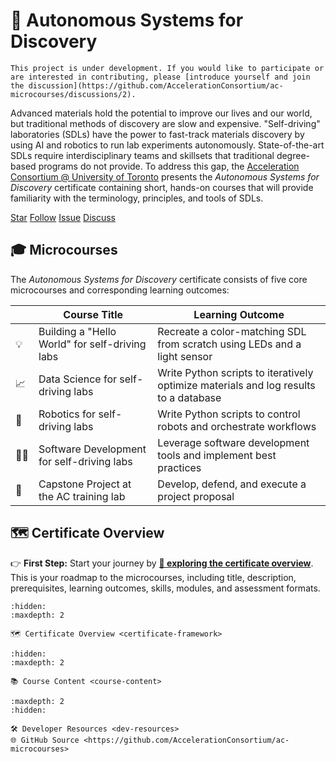 <!-- ![](logos/ac-uot-logo.svg) -->

# 📜 Autonomous Systems for Discovery

<!--- Removed "Certificate" from title --->

```{warning}
This project is under development. If you would like to participate or are interested in contributing, please [introduce yourself and join the discussion](https://github.com/AccelerationConsortium/ac-microcourses/discussions/2).
```

Advanced materials hold the potential to improve our lives and our world, but traditional methods of discovery are slow and expensive. "Self-driving" laboratories (SDLs) have the power to fast-track materials discovery by using AI and robotics to run lab experiments autonomously. State-of-the-art SDLs require interdisciplinary teams and skillsets that traditional degree-based programs do not provide. To address this gap, the [Acceleration Consortium @ University of Toronto](https://acceleration.utoronto.ca/) presents the *Autonomous Systems for Discovery* certificate containing short, hands-on courses that will provide familiarity with the terminology, principles, and tools of SDLs.

<!-- ```{note}
While the certificate option requires formal registration and tuition dues, the course content is made freely available.
``` -->

<!-- Alan's YouTube video, either here or as part of the Hello, World! course -->
<!-- description of the microcredentials, and the difference between the microcourse content and the microcredentials certificate -->

<a class="github-button" href="https://github.com/AccelerationConsortium/ac-microcourses"
data-icon="octicon-star" data-size="large" data-show-count="true" aria-label="Star
AccelerationConsortium/ac-microcourses on GitHub">Star</a>
<a class="github-button"
href="https://github.com/AccelerationConsortium" data-size="large" data-show-count="true"
aria-label="Follow @AccelerationConsortium on GitHub">Follow</a>
<a class="github-button" href="https://github.com/AccelerationConsortium/ac-microcourses/issues"
data-icon="octicon-issue-opened" data-size="large" data-show-count="true"
aria-label="Issue AccelerationConsortium/ac-microcourses on GitHub">Issue</a>
<a class="github-button" href="https://github.com/AccelerationConsortium/ac-microcourses/discussions" data-icon="octicon-comment-discussion" data-size="large" aria-label="Discuss AccelerationConsortium/ac-microcourses on GitHub">Discuss</a>
<!-- <br><br> -->

## 🎓 Microcourses

The *Autonomous Systems for Discovery* certificate consists of five core microcourses and corresponding learning outcomes:

|  | Course Title | Learning Outcome |
|--------|--------------|-------------|
| 💡      | Building a "Hello World" for self-driving labs | Recreate a color-matching SDL from scratch using LEDs and a light sensor |
| 📈      | Data Science for self-driving labs | Write Python scripts to iteratively optimize materials and log results to a database |
| 🦾      | Robotics for self-driving labs | Write Python scripts to control robots and orchestrate workflows |
| 🧑‍💻      | Software Development for self-driving labs | Leverage software development tools and implement best practices |
| 🏢      | Capstone Project at the AC training lab | Develop, defend, and execute a project proposal |

<!-- > 💡 Building a "Hello World" for self-driving labs<br>
> 📈 Data science for self-driving labs<br>
> 🦾 Robotics for self-driving labs<br>
> 🧑‍💻 Software development for self-driving labs<br>
> 🏢 Capstone project at the AC training lab -->


<!-- which participants will propose, develop, and defend a self-driving lab project. This will take place at the Acceleration Consortium's in-person training facility equipped with education- and research-grade equipment including liquid handlers, solid dispensers, Cartesian-axis systems, mobile robotic arms, a vertical lift module, and synthesis and characterization modules. -->

<!-- While the first four courses are fully remote and asychronous, the final capstone course will be conducted in-person at the AC training lab, where participants will have access to both educational and research-grade equipment. -->

<!-- link to the AC training lab page -->

## 🗺️ Certificate Overview

👉 **First Step:** Start your journey by [**🔗 exploring the certificate overview**](certificate-framework.md). This is your roadmap to the microcourses, including title, description, prerequisites, learning outcomes, skills, modules, and assessment formats.

<!-- 👉 **First Step:** Click the "Next ➡️" button at the bottom-right of this page to explore the course titles, descriptions, prerequisites, and more. -->

<!-- After clicking the link, use the navigation pane in the left sidebar to jump between content. -->

```{toctree}
:hidden:
:maxdepth: 2

🗺️ Certificate Overview <certificate-framework>
```

```{toctree}
:hidden:
:maxdepth: 2

📚 Course Content <course-content>
```

```{toctree}
:maxdepth: 2
:hidden:

🛠️ Developer Resources <dev-resources>
🌐 GitHub Source <https://github.com/AccelerationConsortium/ac-microcourses>
```

[Sphinx]: http://www.sphinx-doc.org/
[Markdown]: https://daringfireball.net/projects/markdown/
[reStructuredText]: http://www.sphinx-doc.org/en/master/usage/restructuredtext/basics.html
[MyST]: https://myst-parser.readthedocs.io/en/latest/


<script async defer src="https://buttons.github.io/buttons.js"></script>

<!-- 1️⃣ 💡 Building a "Hello World" for self-driving labs<br>
2️⃣ 📈 Data science for self-driving labs<br>
3️⃣ 🦾 Robotics for self-driving labs<br>
4️⃣ 🧑‍💻 Software development for self-driving labs<br>
5️⃣ 🏢 Capstone project at the AC training lab -->



<!-- ```{toctree}
:maxdepth: 2

Contributions & Help <contributing>
License <license>
Authors <authors>
Changelog <changelog>
Module Reference <api/modules>
``` -->

<!-- * {ref}`genindex`
* {ref}`modindex`
* {ref}`search` -->


<!-- Perhaps use nested <details> to keep the content all within the index page -->

<!-- ## Additional Resources -->

<!-- 1. Use a database backend to programatically upload and retrieve materials data -->

<!-- Explore the course-level modules, topics, learning outcomes, and other info with the links below. After clicking one of the links, use the navigation pane in the left sidebar to jump between sections. -->


<!-- <img src="course-flowchart.png" width=400><br> -->

<!-- ## 🎯 Learning Outcomes -->


<!-- In the first course, participants will design and build a "Hello World" for self-driving labs using physical hardware and Python programming. The next three courses provide deeper dives into data science, robotics, and software development topics. These courses  will enable participants to iteratively suggest the next best experiment to perform, use a database backend to programatically upload and retrieve materials data, and orchestrate experimental and computational workflows. Likewise, participants will use software development tools and best practices to maximize efficiency and minimize frustration. The fifth and final course is a capstone project conducted in-person at the AC training lab, where participants will have access to both educational and research-grade equipment. -->


<!-- ![flowchart-2](course-flowchart.svg) -->

<!-- ```{raw} html
<a href="certificate-framework.html"><img src="_images/course-flowchart.png" width=400></a>
``` -->



<!-- :::{figure-md}
![flowchart](course-flowchart.png)

*Flowchart illustrating course progression for the Autonomous Systems for Discovery certificate*
::: -->

<!-- ```{raw} html
:file: course-flowchart.svg
```
*Flowchart illustrating course progression for the Autonomous Systems for Discovery certificate* -->

<!-- SVG Instructions

I first created the SVG using PowerPoint. Note that I put 99% transparent white boxes in front of the spots I want to be clickable. Kind of hacky, but with minimal effect.

After opening within inkscape: click on object, right click, and select "Link Properties.." (or create link). Insert the relative link into the href field, e.g., courses/robotics/overview.html

Inside of SVG file exported from inkscape, replace:

   width="2922"
   height="1876"

with the following:

   viewBox="0 0 2922 1876"
   width="100%"
   height="100%"

See https://app.screencast.com/yIypgQZ22BO83

 -->

<!-- Upon completion of this certificate, you will be able to:

1. 💡 Recreate a color-matching self-driving lab from scratch using LEDs, a microcontroller, and a light sensor
2. 📈 Write Python scripts that use AI to iteratively suggest next experiments for advanced optimization tasks and store to a database
3. 🦾 Write Python scripts to control robots and orchestrate experimental and computational workflows
4. 🧑‍💻 Leverage state-of-the-art software development tools and implement best practices
5. 🏢 Develop, defend, and execute a project proposal for a self-driving lab -->

<!-- alternative: 🔍 -->


<!-- <a class="github-button"
href="https://github.com/sgbaird" data-size="large" data-show-count="true"
aria-label="Follow @sgbaird on GitHub">Follow @sgbaird</a> -->
